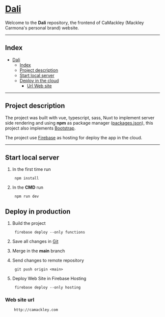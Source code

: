 # [Dali](https://github.com/camackley/dali)

Welcome to the **Dali** repository, the frontend of CaMackley (Mackley Carmona's personal brand) website.
__________

## Index

- [Dali](#dali)
  - [Index](#index)
  - [Project description](#project-description)
  - [Start local server](#start-local-server)
  - [Deploy in the cloud](#deploy-in-production)
    - [Url Web site](#web-site-url)

__________

## Project description

The project was built with vue, typescript, sass, Nuxt to implement server side rendering and using **npm** as package manager ([packages.json](./package.json)), this project also implements [Bootstrap](https://getbootstrap.com).

The project use [Firebase](https://firebase.google.com/) as hosting for deploy the app in the cloud.
__________

## Start local server

1) In the first time run

        npm install

2) In the **CMD** run

        npm run dev

## Deploy in production

1) Build the project

        firebase deploy --only functions

2) Save all changes in [Git](https://git-scm.com/)
3) Merge in the **main** branch
4) Send changes to remote repository

        git push origin <main>

5) Deploy Web Site in Firebase Hosting

        firebase deploy --only hosting

### Web site url

        http://camackley.com
